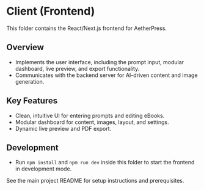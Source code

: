 # Client (Frontend)

This folder contains the React/Next.js frontend for AetherPress.

## Overview

- Implements the user interface, including the prompt input, modular dashboard, live preview, and export functionality.
- Communicates with the backend server for AI-driven content and image generation.

## Key Features

- Clean, intuitive UI for entering prompts and editing eBooks.
- Modular dashboard for content, images, layout, and settings.
- Dynamic live preview and PDF export.

## Development

- Run `npm install` and `npm run dev` inside this folder to start the frontend in development mode.

See the main project README for setup instructions and prerequisites.
